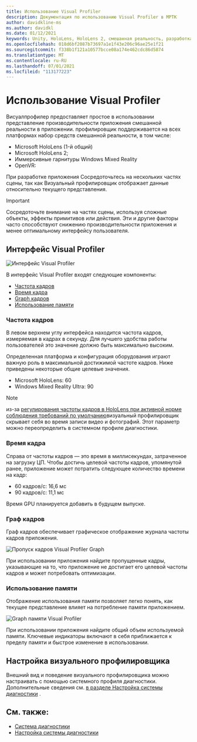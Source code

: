 ```yaml
---
title: Использование Visual Profiler
description: Документация по использованию Visual Profiler в МРТК
author: davidkline-ms
ms.author: davidkl
ms.date: 01/12/2021
keywords: Unity, HoloLens, HoloLens 2, смешанная реальность, разработка, MRTK
ms.openlocfilehash: 018d6bf2087b73697a1e1f43e206c96ae25e1f21
ms.sourcegitcommit: f338b1f121a10577bcce08a174e462cdc86d5874
ms.translationtype: MT
ms.contentlocale: ru-RU
ms.lasthandoff: 07/01/2021
ms.locfileid: "113177223"
---
```

# <a name="using-the-visual-profiler"></a>Использование Visual Profiler

Висуалпрофилер предоставляет простое в использовании представление производительности приложения смешанной реальности в приложении. профилировщик поддерживается на всех платформах набор средств смешанной реальности, в том числе:

- Microsoft HoloLens (1-й общий)
- Microsoft HoloLens 2;
- Иммерсивные гарнитуры Windows Mixed Reality
- OpenVR:

При разработке приложения Сосредоточьтесь на нескольких частях сцены, так как Визуальный профилировщик отображает данные относительно текущего представления.

> [!IMPORTANT]
> Сосредоточьте внимание на частях сцены, используя сложные объекты, эффекты примитивов или действия. Эти и другие факторы часто способствуют снижению производительности приложения и менее оптимальному интерфейсу пользователя.

## <a name="visual-profiler-interface"></a>Интерфейс Visual Profiler

![Интерфейс Visual Profiler](../images/diagnostics/VisualProfiler.png)

В интерфейс Visual Profiler входят следующие компоненты:

- [Частота кадров](#frame-rate)
- [Время кадра](#frame-time)
- [Graph кадров](#frame-graph)
- [Использование памяти](#memory-utilization)

### <a name="frame-rate"></a>Частота кадров

В левом верхнем углу интерфейса находится частота кадров, измеряемая в кадрах в секунду. Для лучшего удобства работы пользователей это значение должно быть максимально высоким.

Определенная платформа и конфигурация оборудования играют важную роль в максимальной достижимой частоте кадров. Ниже приведены некоторые общие целевые значения.

- Microsoft HoloLens: 60
- Windows Mixed Reality Ultra: 90

> [!NOTE]
> из-за [регулирования частоты кадров в HoloLens при активной норме соблюдения требований по умолчанию](/windows/mixed-reality/mixed-reality-capture-for-developers#what-to-expect-when-mrc-is-enabled-on-hololens)визуальный профилировщик скрывает себя во время записи видео и фотографий. Этот параметр можно переопределить в системном профиле диагностики.

### <a name="frame-time"></a>Время кадра

Справа от частоты кадров — это время в миллисекундах, затраченное на загрузку ЦП. Чтобы достичь целевой частоты кадров, упомянутой ранее, приложение может потратить следующее количество времени на кадр:

- 60 кадров/с: 16,6 мс
- 90 кадров/с: 11,1 мс

Время GPU планируется добавить в будущем выпуске.

### <a name="frame-graph"></a>Граф кадров

Граф кадров обеспечивает графическое отображение журнала частоты кадров приложения.

![Пропуск кадров Visual Profiler Graph](../images/diagnostics/VisualProfilerMissedFrames.png)

При использовании приложения найдите пропущенные кадры, указывающие на то, что приложение не достигает его целевой частоты кадров и может потребовать оптимизации.

### <a name="memory-utilization"></a>Использование памяти

Отображение использования памяти позволяет легко понять, как текущее представление влияет на потребление памяти приложением.

![Graph памяти Visual Profiler](../images/diagnostics/VisualProfilerMemory.png)

При использовании приложения найдите общий объем используемой памяти. Ключевые индикаторы включают в себя приближается к пределу памяти и быстрое изменение в использовании.

## <a name="customizing-the-visual-profiler"></a>Настройка визуального профилировщика

Внешний вид и поведение визуального профилировщика можно настраивать с помощью системного профиля диагностики. Дополнительные сведения см. [в разделе Настройка системы диагностики](configuring-diagnostics.md) .

## <a name="see-also"></a>См. также:

- [Система диагностики](diagnostics-system-getting-started.md)
- [Настройка системы диагностики](configuring-diagnostics.md)
